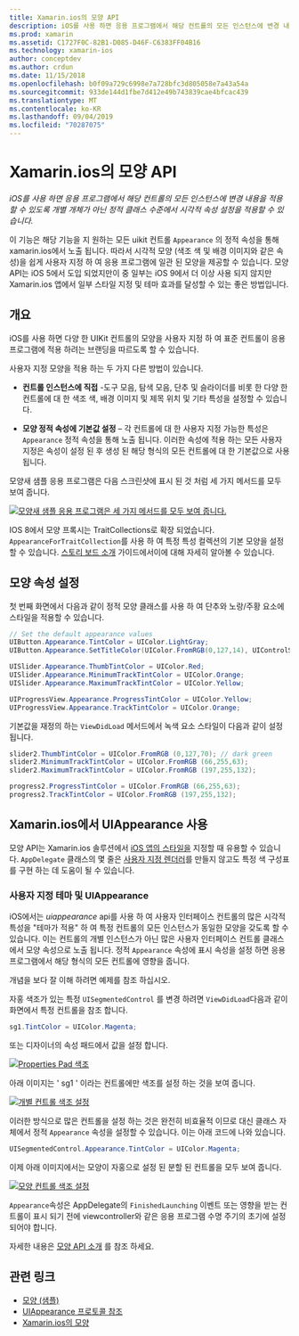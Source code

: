 ```yaml
---
title: Xamarin.ios의 모양 API
description: iOS를 사용 하면 응용 프로그램에서 해당 컨트롤의 모든 인스턴스에 변경 내용을 적용할 수 있도록 개별 개체가 아닌 정적 클래스 수준에서 시각적 속성 설정을 적용할 수 있습니다.
ms.prod: xamarin
ms.assetid: C1727F0C-82B1-D085-D46F-C6383FF04B16
ms.technology: xamarin-ios
author: conceptdev
ms.author: crdun
ms.date: 11/15/2018
ms.openlocfilehash: b0f09a729c6998e7a728bfc3d805058e7a43a54a
ms.sourcegitcommit: 933de144d1fbe7d412e49b743839cae4bfcac439
ms.translationtype: MT
ms.contentlocale: ko-KR
ms.lasthandoff: 09/04/2019
ms.locfileid: "70287075"
---
```

# <a name="appearance-api-in-xamarinios"></a>Xamarin.ios의 모양 API

_iOS를 사용 하면 응용 프로그램에서 해당 컨트롤의 모든 인스턴스에 변경 내용을 적용할 수 있도록 개별 개체가 아닌 정적 클래스 수준에서 시각적 속성 설정을 적용할 수 있습니다._

이 기능은 해당 기능을 지 원하는 모든 uikit 컨트롤 `Appearance` 의 정적 속성을 통해 xamarin.ios에서 노출 됩니다. 따라서 시각적 모양 (색조 색 및 배경 이미지와 같은 속성)을 쉽게 사용자 지정 하 여 응용 프로그램에 일관 된 모양을 제공할 수 있습니다. 모양 API는 iOS 5에서 도입 되었지만이 중 일부는 iOS 9에서 더 이상 사용 되지 않지만 Xamarin.ios 앱에서 일부 스타일 지정 및 테마 효과를 달성할 수 있는 좋은 방법입니다.

## <a name="overview"></a>개요

iOS를 사용 하면 다양 한 UIKit 컨트롤의 모양을 사용자 지정 하 여 표준 컨트롤이 응용 프로그램에 적용 하려는 브랜딩을 따르도록 할 수 있습니다.

사용자 지정 모양을 적용 하는 두 가지 다른 방법이 있습니다.

- **컨트롤 인스턴스에 직접** -도구 모음, 탐색 모음, 단추 및 슬라이더를 비롯 한 다양 한 컨트롤에 대 한 색조 색, 배경 이미지 및 제목 위치 및 기타 특성을 설정할 수 있습니다.

- **모양 정적 속성에 기본값 설정** – 각 컨트롤에 대 한 사용자 지정 가능한 특성은 `Appearance` 정적 속성을 통해 노출 됩니다. 이러한 속성에 적용 하는 모든 사용자 지정은 속성이 설정 된 후 생성 된 해당 형식의 모든 컨트롤에 대 한 기본값으로 사용 됩니다.

모양새 샘플 응용 프로그램은 다음 스크린샷에 표시 된 것 처럼 세 가지 메서드를 모두 보여 줍니다.

[![](introduction-to-the-appearance-api-images/appearance01-sml.png "모양새 샘플 응용 프로그램은 세 가지 메서드를 모두 보여 줍니다.")](introduction-to-the-appearance-api-images/appearance01.png#lightbox)

IOS 8에서 모양 프록시는 TraitCollections로 확장 되었습니다.
 `AppearanceForTraitCollection`를 사용 하 여 특정 특성 컬렉션의 기본 모양을 설정할 수 있습니다. [스토리 보드 소개](~/ios/user-interface/storyboards/unified-storyboards.md) 가이드에서이에 대해 자세히 알아볼 수 있습니다.

## <a name="setting-appearance-properties"></a>모양 속성 설정

첫 번째 화면에서 다음과 같이 정적 모양 클래스를 사용 하 여 단추와 노랑/주황 요소에 스타일을 적용할 수 있습니다.

```csharp
// Set the default appearance values
UIButton.Appearance.TintColor = UIColor.LightGray;
UIButton.Appearance.SetTitleColor(UIColor.FromRGB(0,127,14), UIControlState.Normal);

UISlider.Appearance.ThumbTintColor = UIColor.Red;
UISlider.Appearance.MinimumTrackTintColor = UIColor.Orange;
UISlider.Appearance.MaximumTrackTintColor = UIColor.Yellow;

UIProgressView.Appearance.ProgressTintColor = UIColor.Yellow;
UIProgressView.Appearance.TrackTintColor = UIColor.Orange;
```

기본값을 재정의 하는 `ViewDidLoad` 메서드에서 녹색 요소 스타일이 다음과 같이 설정 됩니다.

```csharp
slider2.ThumbTintColor = UIColor.FromRGB (0,127,70); // dark green
slider2.MinimumTrackTintColor = UIColor.FromRGB (66,255,63);
slider2.MaximumTrackTintColor = UIColor.FromRGB (197,255,132);
```

```csharp
progress2.ProgressTintColor = UIColor.FromRGB (66,255,63);
progress2.TrackTintColor = UIColor.FromRGB (197,255,132);
```

## <a name="using-uiappearance-in-xamarinforms"></a>Xamarin.ios에서 UIAppearance 사용

모양 API는 Xamarin.ios 솔루션에서 [iOS 앱의 스타일을](~/xamarin-forms/platform/ios/formatting.md#uiappearance) 지정할 때 유용할 수 있습니다. `AppDelegate` 클래스의 몇 줄은 [사용자 지정 렌더러](~/xamarin-forms/app-fundamentals/custom-renderer/index.md)를 만들지 않고도 특정 색 구성표를 구현 하는 데 도움이 될 수 있습니다.

### <a name="custom-themes-and-uiappearance"></a>사용자 지정 테마 및 UIAppearance

iOS에서는 *uiappearance* api를 사용 하 여 사용자 인터페이스 컨트롤의 많은 시각적 특성을 "테마가 적용" 하 여 특정 컨트롤의 모든 인스턴스가 동일한 모양을 갖도록 할 수 있습니다. 이는 컨트롤의 개별 인스턴스가 아닌 많은 사용자 인터페이스 컨트롤 클래스에서 모양 속성으로 노출 됩니다. 정적 `Appearance` 속성에 표시 속성을 설정 하면 응용 프로그램에서 해당 형식의 모든 컨트롤에 영향을 줍니다.

개념을 보다 잘 이해 하려면 예제를 참조 하십시오.

자홍 색조가 있는 특정 `UISegmentedControl` 를 변경 하려면 `ViewDidLoad`다음과 같이 화면에서 특정 컨트롤을 참조 합니다.

```csharp
sg1.TintColor = UIColor.Magenta;
```

또는 디자이너의 속성 패드에서 값을 설정 합니다.

[![](introduction-to-the-appearance-api-images/propertiespadtint.png "Properties Pad 색조")](introduction-to-the-appearance-api-images/propertiespadtint.png#lightbox)

아래 이미지는 ' sg1 ' 이라는 컨트롤에만 색조를 설정 하는 것을 보여 줍니다.

[![](introduction-to-the-appearance-api-images/image53.png "개별 컨트롤 색조 설정")](introduction-to-the-appearance-api-images/image53.png#lightbox)

이러한 방식으로 많은 컨트롤을 설정 하는 것은 완전히 비효율적 이므로 대신 클래스 자체에서 정적 `Appearance` 속성을 설정할 수 있습니다. 이는 아래 코드에 나와 있습니다.

```csharp
UISegmentedControl.Appearance.TintColor = UIColor.Magenta;
```

이제 아래 이미지에서는 모양이 자홍으로 설정 된 분할 된 컨트롤을 모두 보여 줍니다.

[![](introduction-to-the-appearance-api-images/image54.png "모양 컨트롤 색조 설정")](introduction-to-the-appearance-api-images/image54.png#lightbox)

`Appearance`속성은 AppDelegate의 `FinishedLaunching` 이벤트 또는 영향을 받는 컨트롤이 표시 되기 전에 viewcontroller와 같은 응용 프로그램 수명 주기의 초기에 설정 되어야 합니다.

자세한 내용은 [모양 API 소개](~/ios/user-interface/ios-ui/introduction-to-the-appearance-api.md) 를 참조 하세요.

## <a name="related-links"></a>관련 링크

- [모양 (샘플)](https://docs.microsoft.com/samples/xamarin/ios-samples/appearance)
- [UIAppearance 프로토콜 참조](https://developer.apple.com/library/ios/documentation/UIKit/Reference/UIAppearance_Protocol/)
- [Xamarin.ios의 모양](~/xamarin-forms/platform/ios/formatting.md#uiappearance)
